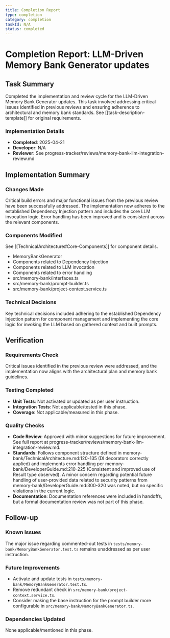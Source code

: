 ```yaml
---
title: Completion Report
type: completion
category: completion
taskId: N/A
status: completed
---
```


# Completion Report: LLM-Driven Memory Bank Generator updates

## Task Summary

Completed the implementation and review cycle for the LLM-Driven Memory Bank Generator updates. This task involved addressing critical issues identified in previous reviews and ensuring adherence to architectural and memory bank standards. See [[task-description-template]] for original requirements.

### Implementation Details

- **Completed**: 2025-04-21
- **Developer**: N/A
- **Reviewer**: See progress-tracker/reviews/memory-bank-llm-integration-review.md

## Implementation Summary

### Changes Made

Critical build errors and major functional issues from the previous review have been successfully addressed. The implementation now adheres to the established Dependency Injection pattern and includes the core LLM invocation logic. Error handling has been improved and is consistent across the relevant components.

### Components Modified

See [[TechnicalArchitecture#Core-Components]] for component details.

- MemoryBankGenerator
- Components related to Dependency Injection
- Components related to LLM invocation
- Components related to error handling
- src/memory-bank/interfaces.ts
- src/memory-bank/prompt-builder.ts
- src/memory-bank/project-context.service.ts

### Technical Decisions

Key technical decisions included adhering to the established Dependency Injection pattern for component management and implementing the core logic for invoking the LLM based on gathered context and built prompts.

## Verification

### Requirements Check

Critical issues identified in the previous review were addressed, and the implementation now aligns with the architectural plan and memory bank guidelines.

### Testing Completed

- **Unit Tests**: Not activated or updated as per user instruction.
- **Integration Tests**: Not applicable/tested in this phase.
- **Coverage**: Not applicable/measured in this phase.

### Quality Checks

- **Code Review**: Approved with minor suggestions for future improvement. See full report at progress-tracker/reviews/memory-bank-llm-integration-review.md.
- **Standards**: Follows component structure defined in memory-bank/TechnicalArchitecture.md:120-135 (DI decorators correctly applied) and implements error handling per memory-bank/DeveloperGuide.md:210-225 (Consistent and improved use of Result type observed). A minor concern regarding potential future handling of user-provided data related to security patterns from memory-bank/DeveloperGuide.md:300-320 was noted, but no specific violations in the current logic.
- **Documentation**: Documentation references were included in handoffs, but a formal documentation review was not part of this phase.

## Follow-up

### Known Issues

The major issue regarding commented-out tests in `tests/memory-bank/MemoryBankGenerator.test.ts` remains unaddressed as per user instruction.

### Future Improvements

- Activate and update tests in `tests/memory-bank/MemoryBankGenerator.test.ts`.
- Remove redundant check in `src/memory-bank/project-context.service.ts`.
- Consider making the base instruction for the prompt builder more configurable in `src/memory-bank/MemoryBankGenerator.ts`.

### Dependencies Updated

None applicable/mentioned in this phase.
